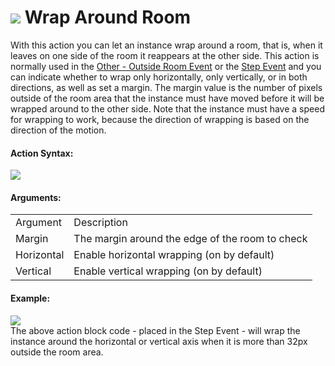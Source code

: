 #  ![](https://gms.magecorn.com/Manual/assets/Images/Scripting_Reference/Drag_And_Drop/Reference/Movement/i_Movement_Wrap_Room.png) Wrap Around Room

With this action you can let an instance wrap around a room, that is,
when it leaves on one side of the room it reappears at the other side.
This action is normally used in the [Other - Outside Room
Event](../../../The_Asset_Editors/Object_Properties/Other_Events) or
the [Step
Event](../../../The_Asset_Editors/Object_Properties/Object_Events)
and you can indicate whether to wrap only horizontally, only vertically,
or in both directions, as well as set a margin. The margin value is the
number of pixels outside of the room area that the instance must have
moved before it will be wrapped around to the other side. Note that the
instance must have a speed for wrapping to work, because the direction
of wrapping is based on the direction of the motion.

#### Action Syntax:

  
![](https://gms.magecorn.com/Manual/assets/Images/Scripting_Reference/Drag_And_Drop/Reference/Movement/a_Movement_Wrap_Around_Room.png)  

#### Arguments:

|            |                                                 |
|------------|-------------------------------------------------|
| Argument   | Description                                     |
| Margin     | The margin around the edge of the room to check |
| Horizontal | Enable horizontal wrapping (on by default)      |
| Vertical   | Enable vertical wrapping (on by default)        |

#### Example:

  
![](https://gms.magecorn.com/Manual/assets/Images/Scripting_Reference/Drag_And_Drop/Reference/Movement/e_Movement_Wrap_Around_Room.png)  
The above action block code - placed in the Step Event - will wrap the
instance around the horizontal or vertical axis when it is more than
32px outside the room area.
